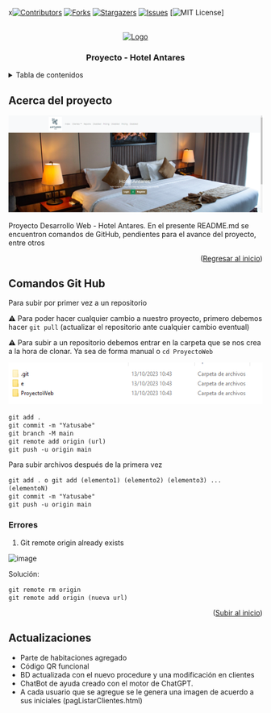 x[![Contributors][contributors-shield]][contributors-url]
[![Forks][forks-shield]][forks-url]
[![Stargazers][stars-shield]][stars-url]
[![Issues][issues-shield]][issues-url]
[![MIT License][license-shield]]

<br />
<div align="center">
  <a href="https://github.com/idmr023/ProyectoWeb">
    <img src="https://w7.pngwing.com/pngs/1021/160/png-transparent-web-address-website-internet-symbol-icon-communication-online-www.png" alt="Logo" width="80" height="80">
  </a>
</div>

<h3 align="center">Proyecto - Hotel Antares</h3>

<details>
  <summary>Tabla de contenidos</summary>
  <ol>
    <li>
      <a href="#acerca-del-proyecto">Comandos GitHub</a>
    </li>
    <li>
      <ul>
        <li><a href="#errores">Errores GitHub</a></li>
        <li><a href="#installation">Installation</a></li>
      </ul>
    </li>
  </ol>
</details>

## Acerca del proyecto

![Product Name Screen Shot][product-screenshot]
<br/>

<p>Proyecto Desarrollo Web - Hotel Antares. En el presente README.md se encuentron comandos de GitHub, pendientes para el avance del proyecto, entre otros</p>

<p align="right">(<a href="#readme-top">Regresar al inicio</a>)</p>

## Comandos Git Hub

Para subir por primer vez a un repositorio
  
  ⚠️ Para poder hacer cualquier cambio a nuestro proyecto, primero debemos hacer ``` git pull ``` (actualizar el repositorio ante cualquier cambio eventual)
  
  ⚠️ Para subir a un repositorio debemos entrar en la carpeta que se nos crea a la hora de clonar. Ya sea de forma manual o ``` cd ProyectoWeb ``` 
  
  ![image][mover]

```
git add .
git commit -m "Yatusabe"
git branch -M main
git remote add origin (url)
git push -u origin main
```

Para subir archivos después de la primera vez

```
git add . o git add (elemento1) (elemento2) (elemento3) ... (elementoN)
git commit -m "Yatusabe"
git push -u origin main
```


### Errores

1. Git remote origin already exists

![image][already-exists]

Solución:
  ```
  git remote rm origin
git remote add origin (nueva url)
  ```
<p align="right">(<a href="#readme-top">Subir al inicio</a>)</p>

## Actualizaciones

- Parte de habitaciones agregado
- Código QR funcional
- BD actualizada con el nuevo procedure y una modificación en clientes
- ChatBot de ayuda creado con el motor de ChatGPT.
- A cada usuario que se agregue se le genera una imagen de acuerdo a sus iniciales (pagListarClientes.html)

<!-- MARKDOWN LINKS & IMAGES -->
[contributors-shield]: https://img.shields.io/github/contributors/othneildrew/Best-README-Template.svg?style=for-the-badge
[contributors-url]: https://github.com/othneildrew/Best-README-Template/graphs/contributors
[forks-shield]: https://img.shields.io/github/forks/othneildrew/Best-README-Template.svg?style=for-the-badge
[forks-url]: https://github.com/othneildrew/Best-README-Template/network/members
[stars-shield]: https://img.shields.io/github/stars/othneildrew/Best-README-Template.svg?style=for-the-badge
[stars-url]: https://github.com/othneildrew/Best-README-Template/stargazers
[issues-shield]: https://img.shields.io/github/issues/othneildrew/Best-README-Template.svg?style=for-the-badge
[issues-url]: https://github.com/othneildrew/Best-README-Template/issues
[license-shield]: https://img.shields.io/github/license/othneildrew/Best-README-Template.svg?style=for-the-badge
[linkedin-shield]: https://img.shields.io/badge/-LinkedIn-black.svg?style=for-the-badge&logo=linkedin&colorB=555
[linkedin-url]: https://linkedin.com/in/othneildrew
[product-screenshot]: images/image.png
[mover]: images/mover.png
[already-exists]: https://linuxhint.com/wp-content/uploads/2023/03/word-image-311050-1.png